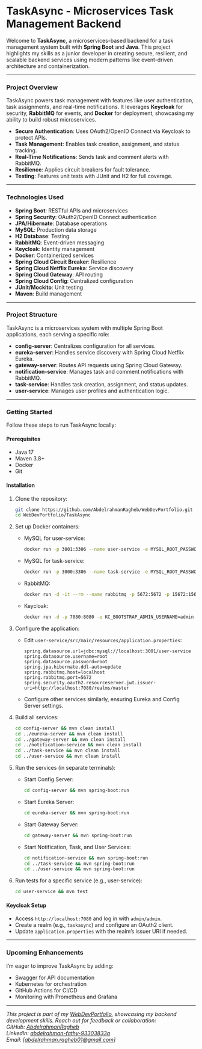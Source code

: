 # TaskAsync - Microservices Task Management Backend

Welcome to **TaskAsync**, a microservices-based backend for a task management system built with **Spring Boot** and **Java**. This project highlights my skills as a junior developer in creating secure, resilient, and scalable backend services using modern patterns like event-driven architecture and containerization.

---

### Project Overview

TaskAsync powers task management with features like user authentication, task assignments, and real-time notifications. It leverages **Keycloak** for security, **RabbitMQ** for events, and **Docker** for deployment, showcasing my ability to build robust microservices.

- **Secure Authentication**: Uses OAuth2/OpenID Connect via Keycloak to protect APIs.
- **Task Management**: Enables task creation, assignment, and status tracking.
- **Real-Time Notifications**: Sends task and comment alerts with RabbitMQ.
- **Resilience**: Applies circuit breakers for fault tolerance.
- **Testing**: Features unit tests with JUnit and H2 for full coverage.

---

### Technologies Used

- **Spring Boot**: RESTful APIs and microservices
- **Spring Security**: OAuth2/OpenID Connect authentication
- **JPA/Hibernate**: Database operations
- **MySQL**: Production data storage
- **H2 Database**: Testing
- **RabbitMQ**: Event-driven messaging
- **Keycloak**: Identity management
- **Docker**: Containerized services
- **Spring Cloud Circuit Breaker**: Resilience
- **Spring Cloud Netflix Eureka**: Service discovery
- **Spring Cloud Gateway**: API routing
- **Spring Cloud Config**: Centralized configuration
- **JUnit/Mockito**: Unit testing
- **Maven**: Build management

---

### Project Structure

TaskAsync is a microservices system with multiple Spring Boot applications, each serving a specific role:
- **config-server**: Centralizes configuration for all services.
- **eureka-server**: Handles service discovery with Spring Cloud Netflix Eureka.
- **gateway-server**: Routes API requests using Spring Cloud Gateway.
- **notification-service**: Manages task and comment notifications with RabbitMQ.
- **task-service**: Handles task creation, assignment, and status updates.
- **user-service**: Manages user profiles and authentication logic.

---

### Getting Started

Follow these steps to run TaskAsync locally:

#### Prerequisites

- Java 17
- Maven 3.8+
- Docker
- Git

#### Installation

1. Clone the repository:
   ```bash
   git clone https://github.com/AbdelrahmanRagheb/WebDevPortfolio.git
   cd WebDevPortfolio/TaskAsync
   ```

2. Set up Docker containers:
   - MySQL for user-service:
     ```bash
     docker run -p 3001:3306 --name user-service -e MYSQL_ROOT_PASSWORD=root -e MYSQL_DATABASE=user-service -d mysql
     ```
   - MySQL for task-service:
     ```bash
     docker run -p 3000:3306 --name task-service -e MYSQL_ROOT_PASSWORD=root -e MYSQL_DATABASE=task-service -d mysql
     ```
   - RabbitMQ:
     ```bash
     docker run -d -it --rm --name rabbitmq -p 5672:5672 -p 15672:15672 rabbitmq:4.0-management
     ```
   - Keycloak:
     ```bash
     docker run -d -p 7080:8080 -e KC_BOOTSTRAP_ADMIN_USERNAME=admin -e KC_BOOTSTRAP_ADMIN_PASSWORD=admin quay.io/keycloak/keycloak:26.1.3 start-dev
     ```

3. Configure the application:
   - Edit `user-service/src/main/resources/application.properties`:
     ```properties
     spring.datasource.url=jdbc:mysql://localhost:3001/user-service
     spring.datasource.username=root
     spring.datasource.password=root
     spring.jpa.hibernate.ddl-auto=update
     spring.rabbitmq.host=localhost
     spring.rabbitmq.port=5672
     spring.security.oauth2.resourceserver.jwt.issuer-uri=http://localhost:7080/realms/master
     ```
   - Configure other services similarly, ensuring Eureka and Config Server settings.

4. Build all services:
   ```bash
   cd config-server && mvn clean install
   cd ../eureka-server && mvn clean install
   cd ../gateway-server && mvn clean install
   cd ../notification-service && mvn clean install
   cd ../task-service && mvn clean install
   cd ../user-service && mvn clean install
   ```

5. Run the services (in separate terminals):
   - Start Config Server:
     ```bash
     cd config-server && mvn spring-boot:run
     ```
   - Start Eureka Server:
     ```bash
     cd eureka-server && mvn spring-boot:run
     ```
   - Start Gateway Server:
     ```bash
     cd gateway-server && mvn spring-boot:run
     ```
   - Start Notification, Task, and User Services:
     ```bash
     cd notification-service && mvn spring-boot:run
     cd ../task-service && mvn spring-boot:run
     cd ../user-service && mvn spring-boot:run
     ```

6. Run tests for a specific service (e.g., user-service):
   ```bash
   cd user-service && mvn test
   ```

#### Keycloak Setup

- Access `http://localhost:7080` and log in with `admin/admin`.
- Create a realm (e.g., `taskasync`) and configure an OAuth2 client.
- Update `application.properties` with the realm’s issuer URI if needed.

---

### Upcoming Enhancements

I’m eager to improve TaskAsync by adding:
- Swagger for API documentation
- Kubernetes for orchestration
- GitHub Actions for CI/CD
- Monitoring with Prometheus and Grafana

---

*This project is part of my [WebDevPortfolio](https://github.com/AbdelrahmanRagheb/WebDevPortfolio), showcasing my backend development skills. Reach out for feedback or collaboration:  
GitHub: [AbdelrahmanRagheb](https://github.com/AbdelrahmanRagheb)  
LinkedIn: [abdelrahman-fathy-93303833a](https://www.linkedin.com/in/abdelrahman-fathy-93303833a)  
Email: [abdelrahman.ragheb01@gmail.com]*

